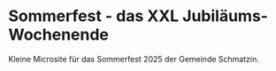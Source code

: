 # Sommerfest - das XXL Jubiläums-Wochenende

Kleine Microsite für das Sommerfest 2025 der Gemeinde Schmatzin.